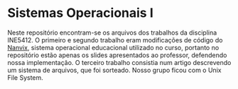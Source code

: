 # Sistemas Operacionais I

Neste repositório encontram-se os arquivos dos trabalhos da disciplina INE5412. O primeiro e segundo trabalho eram modificações de código do [Nanvix](https://github.com/nanvix/nanvix), sistema operacional educacional utilizado no curso, portanto no repositório estão apenas os slides apresentados ao professor, defendendo nossa implementação. O terceiro trabalho consistia num artigo descrevendo um sistema de arquivos, que foi sorteado. Nosso grupo ficou com o Unix File System.
